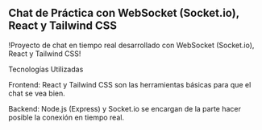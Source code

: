 ## Chat de Práctica con WebSocket (Socket.io), React y Tailwind CSS

!Proyecto de chat en tiempo real desarrollado con WebSocket (Socket.io), React y Tailwind CSS!


Tecnologías Utilizadas 

Frontend: React y Tailwind CSS son las herramientas básicas para que el chat se vea bien.

Backend: Node.js (Express) y Socket.io se encargan de la parte hacer posible la conexión en tiempo real.